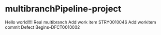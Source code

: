 # multibranchPipeline-project

Hello world!!!!
Real multibranch
Add work item STRY0010046
Add workitem commit
Defect Begins-DFCT0010002
